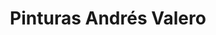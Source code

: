 ---
title: "Pinturas Andrés Valero"
url: /cuevas-de-almanzora/pinturas-andres-valero/
shop: pintura
---